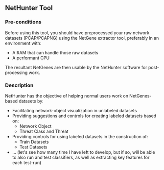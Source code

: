 ## NetHunter Tool
### Pre-conditions
Before using this tool, you should have preprocessed your raw network datasets (PCAP/PCAPNG) using the NetGene extractor tool, preferably in an environment with:
- A RAM that can handle those raw datasets
- A performant CPU

The resultant NetGenes are then usable by the NetHunter software for post-processing work.

### Description
NetHunter has the objective of helping normal users work on NetGenes-based datasets by:
- Facilitating network-object visualization in unlabeled datasets
- Providing suggestions and controls for creating labeled datasets based on:
	- Network Object
	- Threat Class and Threat
- Providing controls for using labeled datasets in the construction of:
	- Train Datasets
	- Test Datasets
- ... (let's see how many time I have left to develop, but if so, will be able to also run and test classifiers, as well as extracting key features for each test-run)
